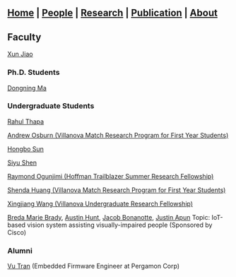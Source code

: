 ## [Home](./) | [**People**](./people) | [Research](./research) | [Publication](./publication) | [About](./about) 

## Faculty
[Xun Jiao](http://www.ece.villanova.edu/~xjiao/)

### Ph.D. Students
[Dongning Ma](./people/dma)

### Undergraduate Students

[Rahul Thapa]()

[Andrew Osburn (Villanova Match Research Program for First Year Students)]()

[Hongbo Sun](./)

[Siyu Shen](./)

[Raymond Ogunjimi (Hoffman Trailblazer Summer Research Fellowship)](./people/rogunjimi)

[Shenda Huang (Villanova Match Research Program for First Year Students)](./people/shuang)

[Xingjiang Wang (Villanova Undergraduate Research Fellowship)](./people/xwang)

[Breda Marie Brady](), [Austin Hunt](), [Jacob Bonanotte](), [Justin Apun]() Topic: IoT-based vision system assisting visually-impaired people (Sponsored by Cisco)

### Alumni

[Vu Tran](./people/vtran) (Embedded Firmware Engineer at Pergamon Corp)
